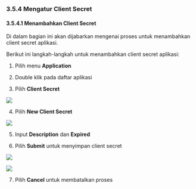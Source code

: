 ### **3.5.4 Mengatur Client Secret**

#### **3.5.4.1 Menambahkan Client Secret**

Di dalam bagian ini akan dijabarkan mengenai proses untuk menambahkan client secret aplikasi.

Berikut ini langkah-langkah untuk menambahkan client secret aplikasi:

1. Pilih menu **Application**

2. Double klik pada daftar aplikasi

3. Pilih **Client Secret**

![](media/a17f0bb8685341461bc772996c9822d7.png)

4. Pilih **New Client Secret**

![](media/5be071b71cacd394c521d59570ecdfdd.png)

5. Input **Description** dan **Expired**

6. Pilih **Submit** untuk menyimpan client secret

![](media/ab7363c257ca81d3a9013119b54fa96f.jpg)

![](media/ae397230aaeb4717f638993e3b742c4c.jpg)

7. Pilih **Cancel** untuk membatalkan proses